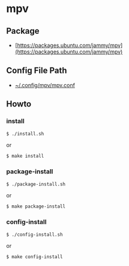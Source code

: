 
# mpv

## Package

* [https://packages.ubuntu.com/jammy/mpv](https://packages.ubuntu.com/jammy/mpv)


## Config File Path

* [~/.config/mpv/mpv.conf](config/mpv/mpv.conf)


## Howto


### install

``` sh
$ ./install.sh
```

or

``` sh
$ make install
```


### package-install

``` sh
$ ./package-install.sh
```

or

``` sh
$ make package-install
```


### config-install

``` sh
$ ./config-install.sh
```

or

``` sh
$ make config-install
```
